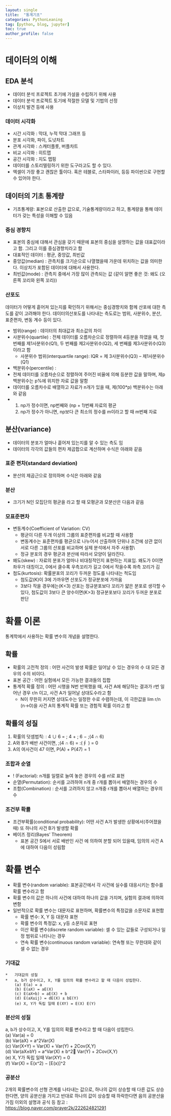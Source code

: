 ```yaml
---
layout: single
title:  "통계기초"
categories: PythonLeaning
tag: [python, blog, jupyter]
toc: true
author_profile: false
---
```


<head>
  <style>
    table.dataframe {
      white-space: normal;
      width: 100%;
      height: 240px;
      display: block;
      overflow: auto;
      font-family: Arial, sans-serif;
      font-size: 0.9rem;
      line-height: 20px;
      text-align: center;
      border: 0px !important;
    }

    table.dataframe th {
      text-align: center;
      font-weight: bold;
      padding: 8px;
    }

    table.dataframe td {
      text-align: center;
      padding: 8px;
    }

    table.dataframe tr:hover {
      background: #b8d1f3; 
    }

    .output_prompt {
      overflow: auto;
      font-size: 0.9rem;
      line-height: 1.45;
      border-radius: 0.3rem;
      -webkit-overflow-scrolling: touch;
      padding: 0.8rem;
      margin-top: 0;
      margin-bottom: 15px;
      font: 1rem Consolas, "Liberation Mono", Menlo, Courier, monospace;
      color: $code-text-color;
      border: solid 1px $border-color;
      border-radius: 0.3rem;
      word-break: normal;
      white-space: pre;
    }

  .dataframe tbody tr th:only-of-type {
      vertical-align: middle;
  }

  .dataframe tbody tr th {
      vertical-align: top;
  }

  .dataframe thead th {
      text-align: center !important;
      padding: 8px;
  }

  .page__content p {
      margin: 0 0 0px !important;
  }

  .page__content p > strong {
    font-size: 0.8rem !important;
  }

  </style>
</head>



# **데이터의 이해**

## **EDA 분석**
* 데이터 분석 프로젝트 초기에 가설을 수립하기 위해 사용
* 데이터 분석 프로젝트 토기에 적절한 모델 및 기법의 선정
* 이상치 발견 등에 사용
### 데이터 시각화
* 시간 시각화 : 막대, 누적 막대 그래프 등
* 분포 시각화, 파이, 도넛차트
* 관계 시각롸 : 스캐터플롯, 버플차트
* 비교 시각화 : 히트맵
* 공간 시각화 : 지도 맵핑
* 데이터를 스토리텔링하기 위한 도구라고도 할 수 있다.
* 엑셀이 가장 좋고 괜찮은 툴이다. 혹은 테블로, 스타파이러, 등등 파이썬으로 구현할 수 있어야 한다.

## **데이터의 기초 통계량**
* 기초통계량: 표본으로 산출한 값으로, 기술통계량이라고 하고, 통계량을 통해 데이터가 갖는 특성을 이해할 수 있음
### 중심 경향치
* 표본의 중심에 대해서 관심을 갖기 때문에 표본의 중심을 설명하는 값을 대표값이라고 함. 그리고 이를 중심경향치라고 함
* 대표적인 데이터 : 평균, 중앙값, 최빈값
* 중앙값(median) : 관측치를 크기순으로 나열했을때 가운데 위치하는 값을 의미한다. 이상치가 포함된 데이터에 대해서 사용한다.
* 최빈값(mode) : 관측치 중에서 가장 많이 관측되는 값 (같이 알면 좋은 것: 왜도 (오른쪽 꼬리와 왼쪽 꼬리))
### 산포도
데이터가 어떻게 흩어져 있는지를 확인하기 위해서는 중심경향치와 함께 산포에 대한 측도를 같이 고려해야 한다.
데이터의산포도를 나타내는 측도로는 범위, 사분위수, 분산, 표준편차, 변동 계수 등이 있다.
* 범위(range) :  데이터의 최대값과 최소값의 차이
* 사분위수(quartile) : 전체 데이터를 오름차순으로 정렬하여 4등분을 하였을 때, 첫 번째를 제1사분위수(Q1), 두 번째를 제2사분위수(Q2), 세 번째를
제3사분위수(Q3)이라고 함
  * 사분위수 범위(interquartile range): IQR = 제 3사분위수(Q3) – 제1사분위수(Q1)
* 백분위수(percentile) :
* 전체 데이터를 오름차순으로 정렬하여 주어진 비율에 의해 등분한 값을 말하며, 제p백분위수는 p%에 위치한 자료 값을 말함
* 데이터를 오름차수로 배열하고 자료가 n개가 있을 때, 제(100*p) 백분위수는 아래와 같음
* 1) np가 정수이면, np번째와 (np + 1)번째 자료의 평균
  2) np가 정수가 아니면, np보다 큰 최소의 정수를 m이라고 할 때 m번째 자료

## **분산(variance)**
* 데이터의 분포가 얼마나 흩어져 있는지를 알 수 있는 측도 임
* 데이터의 각각의 값들의 편차 제곱합으로 계산하며 수식은 아래와 같음
### 표준 편차(standard deviation)
* 분산의 제곱근으로 정의하며 수식은 아래와 같음
### 분산
* 크기가 N인 모집단의 평균을 
라고 할 때 모평균과 모분산은 다음과 같음
### 모표준편차
* 변동계수(Coefficient of Variation: CV)
  * 평균이 다른 두개 이상의 그룹의 표준편차를 비교할 때 사용함
  * 변동계수는 표준편차를 평균으로 나누어서 산출하여 단위나 조건에 상관 없이 서로 다른 그룹의 산포를 비교하며 실제 분석에서 자주 사용함\
  * 정규 분포의 경우 평균과 분산에 따라서 모양이 달라진다.
* 왜도(skew) : 자료의 분포가 얼마나 비대칭적인지 표현하는 지표임. 왜도가 0이면 좌우가 대칭이고, 0에서 클수록 우측꼬리가 길고 0에서 작을수록 좌측 꼬리가 김
* 첨도(kurtosis): 확률분포의 꼬리가 두꺼운 정도를 나타내는 척도임
  * 첨도값(K)이 3에 가까우면 산포도가 정규분포에 가까움
  * 3보다 작을 경우에는(K<3) 산포는 정규분포보다 꼬리가 얇은 분포로 생각할 수 있다, 첨도값이 3보다 큰 양수이면(K>3) 정규분포보다 꼬리가 두꺼운 분포로 판단


 
# 확률 이론
통계학에서 사용하는 확률 변수의 개념을 설명한다.
## **확률**
* 확률의 고전적 정의 : 어떤 사건의 발생 확률은 일어날 수 있는 경우의 수 대 모든 경우의 수의 비이다.
* 표본 공간 : 어떤 실험에서 모든 가능한 결과들의 집합
* 통계적 확률 정의 : 어떤 시행을 N번 반복했을 때, 사건 A에 해당하는 결과가 r번 일어난 경우 r/n 이고, 사건 A가 일어날 상대도수라고 함
  * N이 무한히 커지면 상대도수는 일정한 수로 수렴하는데, 이 극한값을 lim r/n (n->0)을 사건 A의 통계적 확률 또는 경험적 확률 이라고 함
## **확률의 성질**
1) 확률의 덧셈법칙: : 4 ∪ 6 = ; 4 + ; 6 − ;(4 ∩ 6)   
2) A와 B가 배반 사건이면, ;(4 ∩ 6) = :(∮ ) = 0  
3) A의 여사건이 47 이면, P(A) + P(47) = 1   

### **조합과 순열**
* ! (Factorial): n개를 일렬로 늘여 놓은 경우의 수를 n!로 표현
* 순열(Permutation): 순서를 고려하여 n개 중 r개를 뽑아서 배열하는 경우의 수
* 조합(Combination) : 순서를 고려하지 않고 n개중 r개를 뽑아서 배열하는 경우의 수
### **조건부 확률**
* 조건부확률(conditional probability): 어떤 사건 A가 발생한 상황에서(주어졌을 때) 또 하나의 사건 B가 발생할 확률
* 베이즈 정리(Bayes’ Theorem)
  * 표본 공간 S에서 서로 배반인 사건 에 의하여 분할 되어 있을때, 임의의 사건 A에 대하여 다음이 성림함

# **확률 변수**
* 확률 변수(random variable): 표본공간에서 각 사건에 실수를 대응시키는 함수를 확률 변수라고 함
* 확률 변수의 값은 하나의 사건에 대하여 하나의 값을 가지며, 실험의 결과에 의하여 변함
* 일반적으로 확률 변수는 대문자로 표현하며, 확률변수의 특정값을 소문자로 표현함
  *   확률 변수: X, Y 등 대문자 표현
  *   확률 변수의 특정값: x, y등 소문자로 표현
  *   이산 확률 변수(discrete random variable): 셀 수 있는 값들로 구성되거나 일정 범위로 나타나는 경우
  *   연속 확률 변수(continuous random variable): 연속형 또는 무한대와 같이 셀 수 없는 경우
### 기대값
    *   기대값의 성질
    *   a, b가 상수이고, X, Y를 임의의 확률 변수라고 할 때 다음이 성립한다.
        (a) E(a) = a
        (b) E(aX) = aE(X)
        (c) E(aX+b) = aE(X) + b
        (d) E(aX±ij) = dE(X) ± bE(Y)
        (e) X, Y가 독립 일때 E(XY) = E(X) E(Y)
### 분산의 성질
a, b가 상수이고, X, Y를 임의의 확률 변수라고 할 때 다음이 성립한다.  
(a) Var(a) = 0  
(b) Var(aX) = a^2Var(X)  
(c) Var(X+Y) = Var(X) + Var(Y) + 2Cov(X,Y)  
(d) Var(aX±bY) = a^Var(X) ± b^2 Var(Y) + 2Cov(X,Y)  
(e) X, Y가 독립 일때 Var(XY) = 0  
(f) Var(X) = E(x^2) − [E(x)]^2  

### 공분산
2개의 확률변수의 선형 관계를 나타내는 값으로, 하나의 값이 상승할 때 다른 값도 상승한다면, 양의 공분산을 가지고
반대로 하나의 값이 상승할 때 하락한다면 음의 공분산을 가짐
이외의 설명과 공식 등 참고 : https://blog.naver.com/prayer2k/222624821291


    

















